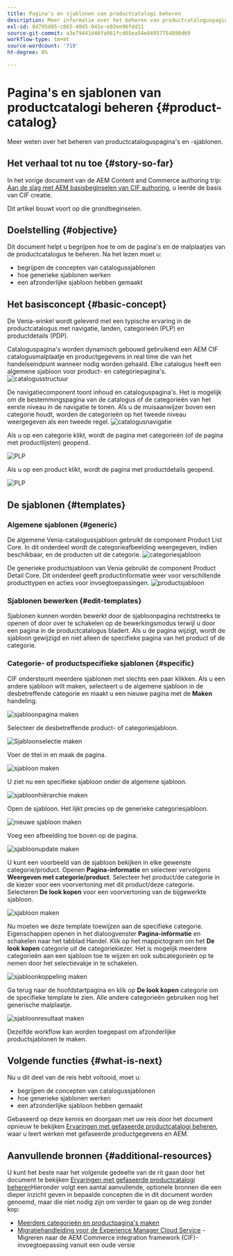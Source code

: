 ```yaml
---
title: Pagina's en sjablonen van productcatalogi beheren
description: Meer informatie over het beheren van productcataloguspagina's en -sjablonen
exl-id: 0d795d85-c865-40d5-941e-e02ee96fdd11
source-git-commit: a3e79441d46fa961fcd05ea54e84957754890d69
workflow-type: tm+mt
source-wordcount: '719'
ht-degree: 0%

---
```


# Pagina&#39;s en sjablonen van productcatalogi beheren {#product-catalog}

Meer weten over het beheren van productcataloguspagina&#39;s en -sjablonen.

## Het verhaal tot nu toe {#story-so-far}

In het vorige document van de AEM Content and Commerce authoring trip: [Aan de slag met AEM basisbeginselen van CIF authoring](getting-started.md), u leerde de basis van CIF creatie.

Dit artikel bouwt voort op die grondbeginselen.

## Doelstelling {#objective}

Dit document helpt u begrijpen hoe te om de pagina&#39;s en de malplaatjes van de productcatalogus te beheren. Na het lezen moet u:

* begrijpen de concepten van catalogussjablonen
* hoe generieke sjablonen werken
* een afzonderlijke sjabloon hebben gemaakt

## Het basisconcept {#basic-concept}

De Venia-winkel wordt geleverd met een typische ervaring in de productcatalogus met navigatie, landen, categorieën (PLP) en productdetails (PDP).

Cataloguspagina&#39;s worden dynamisch gebouwd gebruikend een AEM CIF catalogusmalplaatje en productgegevens in real time die van het handelseindpunt wanneer nodig worden gehaald. Elke catalogus heeft een algemene sjabloon voor product- en categoriepagina&#39;s.
![catalogusstructuur](assets/catalog-structure.png)

De navigatiecomponent toont inhoud en cataloguspagina&#39;s. Het is mogelijk om de bestemmingspagina van de catalogus of de categorieën van het eerste niveau in de navigatie te tonen. Als u de muisaanwijzer boven een categorie houdt, worden de categorieën op het tweede niveau weergegeven als een tweede regel.
![catalogusnavigatie](assets/catalog-navigation.png)

Als u op een categorie klikt, wordt de pagina met categorieën (of de pagina met productlijsten) geopend.

![PLP](assets/catalog-plp.png)

Als u op een product klikt, wordt de pagina met productdetails geopend.

![PLP](assets/catalog-pdp.png)

## De sjablonen {#templates}

### Algemene sjablonen {#generic}

De algemene Venia-catalogussjabloon gebruikt de component Product List Core. In dit onderdeel wordt de categorieafbeelding weergegeven, indien beschikbaar, en de producten uit de categorie.
![categoriesjabloon](assets/category-template.png)

De generieke productsjabloon van Venia gebruikt de component Product Detail Core. Dit onderdeel geeft productinformatie weer voor verschillende producttypen en acties voor invoegtoepassingen.
![productsjabloon](assets/product-template.png)

### Sjablonen bewerken {#edit-templates}

Sjablonen kunnen worden bewerkt door de sjabloonpagina rechtstreeks te openen of door over te schakelen op de bewerkingsmodus terwijl u door een pagina in de productcatalogus bladert. Als u de pagina wijzigt, wordt de sjabloon gewijzigd en niet alleen de specifieke pagina van het product of de categorie.

### Categorie- of productspecifieke sjablonen {#specific}

CIF ondersteunt meerdere sjablonen met slechts een paar klikken. Als u een andere sjabloon wilt maken, selecteert u de algemene sjabloon in de desbetreffende categorie en maakt u een nieuwe pagina met de **Maken** handeling.

![sjabloonpagina maken](assets/create-template-page.png)

Selecteer de desbetreffende product- of categoriesjabloon.

![Sjabloonselectie maken](assets/create-template-select.png)

Voer de titel in en maak de pagina.

![sjabloon maken](assets/create-template-enter.png)

U ziet nu een specifieke sjabloon onder de algemene sjabloon.

![sjabloonhiërarchie maken](assets/create-template-hierachry.png)

Open de sjabloon. Het lijkt precies op de generieke categoriesjabloon.

![nieuwe sjabloon maken](assets/create-template-new.png)

Voeg een afbeelding toe boven op de pagina.

![sjabloonupdate maken](assets/create-template-update.png)

U kunt een voorbeeld van de sjabloon bekijken in elke gewenste categorie/product. Openen **Pagina-informatie** en selecteer vervolgens **Weergeven met categorie/product**. Selecteer het product/de categorie in de kiezer voor een voorvertoning met dit product/deze categorie. Selecteren **De look kopen** voor een voorvertoning van de bijgewerkte sjabloon.

![sjabloon maken ](assets/create-template-picker.png)

Nu moeten we deze template toewijzen aan de specifieke categorie. Eigenschappen openen in het dialoogvenster **Pagina-informatie** en schakelen naar het tabblad Handel. Klik op het mappictogram om het **De look kopen** categorie uit de categoriekiezer. Het is mogelijk meerdere categorieën aan een sjabloon toe te wijzen en ook subcategorieën op te nemen door het selectievakje in te schakelen.

![sjabloonkoppeling maken](assets/create-template-associate.png)

Ga terug naar de hoofdstartpagina en klik op **De look kopen** categorie om de specifieke template te zien. Alle andere categorieën gebruiken nog het generische malplaatje.

![sjabloonresultaat maken](assets/create-template-result.png)

Dezelfde workflow kan worden toegepast om afzonderlijke productsjablonen te maken.

## Volgende functies {#what-is-next}

Nu u dit deel van de reis hebt voltooid, moet u:

* begrijpen de concepten van catalogussjablonen
* hoe generieke sjablonen werken
* een afzonderlijke sjabloon hebben gemaakt

Gebaseerd op deze kennis en doorgaan met uw reis door het document opnieuw te bekijken [Ervaringen met gefaseerde productcatalogi beheren](staged-catalog.md), waar u leert werken met gefaseerde productgegevens en AEM.

## Aanvullende bronnen {#additional-resources}

U kunt het beste naar het volgende gedeelte van de rit gaan door het document te bekijken [Ervaringen met gefaseerde productcatalogi beheren](staged-catalog.md)Hieronder volgt een aantal aanvullende, optionele bronnen die een dieper inzicht geven in bepaalde concepten die in dit document worden genoemd, maar die niet nodig zijn om verder te gaan op de weg zonder kop:

* [Meerdere categorieën en productpagina&#39;s maken](/help/commerce-cloud/authoring/multi-template-usage.md)
* [Migratiehandleiding voor de Experience Manager Cloud Service](/help/commerce-cloud/migration.md) - Migreren naar de AEM Commerce integration framework (CIF)-invoegtoepassing vanuit een oude versie
